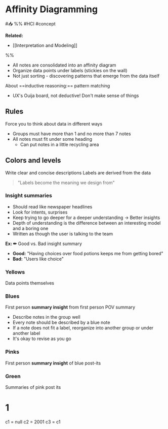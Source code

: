 # Affinity Diagramming
#📥 
%%
#HCI 
#concept

**Related:**
-  [[Interpretation and Modeling]]

%%


- All notes are consolidated into an affinity diagram
- Organize data points under labels (stickies on the wall)
- Not just sorting - discovering patterns that emerge from the data itself 


About ==inductive reasoning:== pattern matching
- UX's Ouija board, not deductive! Don't make sense of things

## Rules

Force you to think about data in different ways

- Groups must have more than 1 and no more than 7 notes
- All notes must fit under some heading 
	- Can put notes in a little recycling area

## Colors and levels

Write clear and concise descriptions
Labels are derived from the data

> "Labels become the meaning we design from"

### Insight summaries

- Should read like newspaper headlines
- Look for intents, surprises
- Keep trying to go deeper for a deeper understanding -> Better insights
- Depth of understanding is the difference between an interesting model and a boring one
- Written as though the user is talking to the team

**Ex: ✏** Good vs. Bad insight summary
- **Good:** "Having choices over food potions keeps me from getting bored"
- **Bad:** "Users like choice"

### Yellows

Data points themselves

### Blues

First person **summary insight** from first person POV summary
- Describe notes in the group well
- Every note should be described by a blue note
- If a note does not fit a label, reorganize into another group or under another label
- It's okay to revise as you go

### Pinks

First person **summary insight** of blue post-its

### Green

Summaries of pink post its


# 1
c1 = null
c2 = 2001
c3 = c1







